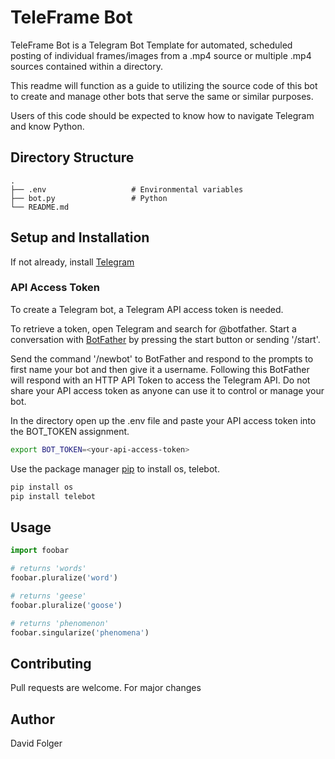 # TeleFrame Bot

TeleFrame Bot is a Telegram Bot Template for automated, scheduled posting of
individual frames/images from a .mp4 source or multiple .mp4 sources contained
within a directory.

This readme will function as a guide to utilizing the source code
of this bot to create and manage other bots that serve the same or similar purposes.

Users of this code should be expected to know how to navigate Telegram and know Python.

## Directory Structure
    .
    ├── .env                   # Environmental variables
    ├── bot.py                 # Python
    └── README.md

## Setup and Installation

If not already, install [Telegram](https://telegram.org/)

### API Access Token

To create a Telegram bot, a Telegram API access token is needed.

To retrieve a token, open Telegram and search for @botfather. Start a conversation
with [BotFather](https://t.me/botfather) by pressing the start button or sending '/start'.

Send the command '/newbot' to BotFather and respond to the prompts to first name
your bot and then give it a username. Following this BotFather will respond with an
HTTP API Token to access the Telegram API. Do not share your API access token as
anyone can use it to control or manage your bot.

In the directory open up the .env file and paste your API access token into the BOT_TOKEN
assignment.
```bash
export BOT_TOKEN=<your-api-access-token>
```

Use the package manager [pip](https://pip.pypa.io/en/stable/) to install os, telebot.

```bash
pip install os
pip install telebot
```

## Usage

```python
import foobar

# returns 'words'
foobar.pluralize('word')

# returns 'geese'
foobar.pluralize('goose')

# returns 'phenomenon'
foobar.singularize('phenomena')
```

## Contributing

Pull requests are welcome. For major changes

## Author

David Folger